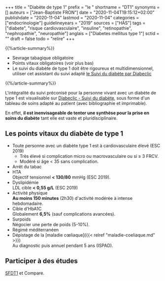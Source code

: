 +++
title = "Diabète de type 1"
prefix = "le "
shortname = "DT1"
synonyms = []
auteurs = ["Jean-Baptiste FRON"]
date = "2020-11-04T19:15:12+02:00"
publishdate = "2020-11-04"
lastmod = "2020-11-04"
categories = ["endocrinologie"]
guidelineyears = "2019"
sources = ["HAS"]
tags = ["diabete", "risque cardiovasculaire", "insuline", "retinopathie", "nephropathie", "neuropathie"]
anglais = ["Diabetes mellitus type 1"]
sctid = ""
draft = false
todo = "relire"
+++

{{%article-summary%}}

- Sevrage tabagique obligatoire
- Points vitaux obligatoires (voir plus bas)
- Le suivi du diabète de type 1 doit être rigoureux et multidimensionnel, utiliser cet assistant du suivi adapté [le Suivi du diabète par Diabeclic](https://www.diabeclic.com/suivi-du-diabete)

{{%/article-summary%}}

L'intégralité du suivi préconisé pour la personne vivant avec un diabète de type 1 est visualisable sur [Diabeclic - Suivi du diabète](https://www.diabeclic.com/suivi-du-diabete), sous forme d'un tableau de soins adapté au patient (avec bibliographie et imprimable).

En effet, **il est inenvisageable de tenter une synthèse pour la prise en soins du diabète** tant elle est vaste et pluridisciplinaire.

## Les points vitaux du diabète de type 1

- Toute personne avec un diabète type 1 est à cardiovasculaire élevé (ESC 2019)
  - Très élevé si complication micro ou macrovasculaire ou si ≥ 3 FRCV.
  - Modéré si âge < 35 sans complication.
- Arrêt du tabac
- HTA  
Objectif tensionnel **< 130/80** mmHg (ESC 2019).
- Dyslipidémie  
LDL cible **< 0,55 g/L** (ESC 2019)
- Activité physique  
**Au moins 150 minutes** (2h30) d'activité modérée à intense hebdomadaire.
- Cible d'HbA1C  
Globalement **6,5%** (sauf complications avancées).
- Surpoids  
Négocier une perte de poids (5-10%).
- Régimé méditerranéen
- Dépistage de la [maladie cœliaque]({{< relref "maladie-coeliaque.md" >}})  
Au diagnostic puis annuel pendant 5 ans (ISPAD).

## Participer à des études

[SFDT1](https://sfdt1.fr/) et Compare.
